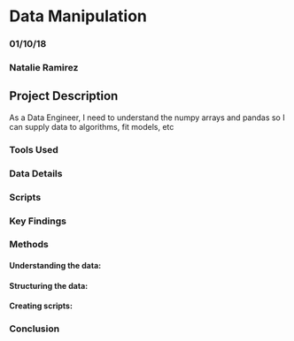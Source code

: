 # Data Manipulation

### 01/10/18
### Natalie Ramirez
## Project Description
As a Data Engineer, I need to understand the numpy arrays and pandas so I can supply data to algorithms, fit models, etc

### Tools Used


### Data Details


### Scripts

### Key Findings


### Methods
#### Understanding the data:


#### Structuring the data:


#### Creating scripts:


### Conclusion
